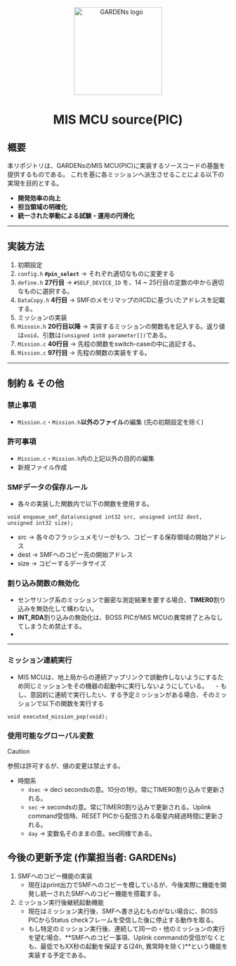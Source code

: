<div align="center">
    <img src="https://github.com/user-attachments/assets/099b80dd-a6a5-4a14-940f-06401dadf024" width="200" alt="GARDENs logo" />
   <h1>MIS MCU source(PIC)</h1>
</div>

## 概要  
本リポジトリは、GARDENsのMIS MCU(PIC)に実装するソースコードの基盤を提供するものである。
これを基に各ミッションへ派生させることによる以下の実現を目的とする。

- **開発効率の向上**  
- **担当領域の明確化**  
- **統一された挙動による試験・運用の円滑化**  

---

## 実装方法  
1. 初期設定
  1.  `config.h` **`#pin_select`** → それぞれ適切なものに変更する  
  2. `define.h` **27行目** → `#SELF_DEVICE_ID` を、14 ~ 25行目の定数の中から適切なものに選択する。
  3. `DataCopy.h` **4行目** → SMFのメモリマップのIICDに基づいたアドレスを記載する。
2. ミッションの実装
  1. `Missoin.h` **20行目以降** → 実装するミッションの関数名を記入する。返り値は`void`、引数は`(unsigned int8 parameter[])`である。
  2. `Mission.c` **40行目** → 先程の関数をswitch-caseの中に追記する。
  3. `Mission.c` **97行目** → 先程の関数の実装をする。

---

## 制約 & その他  

### **禁止事項**  
- `Mission.c`・`Mission.h`**以外のファイル**の編集 (先の初期設定を除く)

### **許可事項**
- `Mission.c`・`Mission.h`内の上記以外の目的の編集
- 新規ファイル作成

### **SMFデータの保存ルール**  
- 各々の実装した関数内で以下の関数を使用する。
```
void enqueue_smf_data(unsigned int32 src, unsigned int32 dest, unsigned int32 size);
```
- src  → 各々のフラッシュメモリーがもつ、コピーする保存領域の開始アドレス
- dest → SMFへのコピー先の開始アドレス
- size → コピーするデータサイズ

### **割り込み関数の無効化**
- センサリング系のミッションで厳密な測定結果を要する場合、**TIMER0**割り込みを無効化して構わない。
- **INT_RDA**割り込みの無効化は、BOSS PICがMIS MCUの異常終了とみなしてしまうため禁止する。
- 
---

### **ミッション連続実行**
- MIS MCUは、地上局からの連続アップリンクで誤動作しないようにするため同じミッションをその機器の起動中に実行しないようにしている。
　- もし、意図的に連続で実行したい、する予定ミッションがある場合、そのミッションで以下の関数を実行する
```
void executed_mission_pop(void);
```

### 使用可能なグローバル変数
> [!CAUTION]
> 参照は許可するが、値の変更は禁止する。
- 時間系
  - `dsec` → deci secondsの意。10分の1秒。常にTIMER0割り込みで更新される。
  - `sec` → secondsの意。常にTIMER0割り込みで更新される。Uplink command受信時、RESET PICから配信される衛星内経過時間に更新される。
  - `day` → 変数名そのままの意。sec同様である。
  

## 今後の更新予定 (作業担当者: GARDENs)
1. SMFへのコピー機能の実装
   - 現在はprint出力でSMFへのコピーを模しているが、今後実際に機能を開発し統一されたSMFへのコピー機能を搭載する。
2. ミッション実行後継続起動機能
   - 現在はミッション実行後、SMFへ書き込むものがない場合に、BOSS PICからStatus checkフレームを受信した後に停止する動作を取る。
   - もし特定のミッション実行後、連続して同一の・他のミッションの実行を望む場合、**SMFへのコピー事項、Uplink commandの受信がなくとも、最低でもXX秒の起動を保証する(24h, 異常時を除く)**という機能を実装する予定である。
